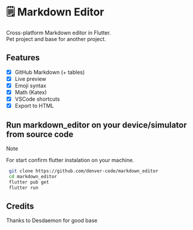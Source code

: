 # 🗒️ Markdown Editor

Cross-platform Markdown editor in Flutter.  
Pet project and base for another project.

## Features
- [x] GitHub Markdown (+ tables)
- [x] Live preview
- [x] Emoji syntax
- [x] Math (Katex)
- [x] VSCode shortcuts
- [x] Export to HTML

## Run markdown_editor on your device/simulator from source code
> [!NOTE]
> For start confirm flutter instalation on your machine.
``` Bash
 git clone https://github.com/denver-code/markdown_editor
 cd markdown_editor
 flutter pub get
 flutter run 
```  

## Credits
Thanks to Desdaemon for good base